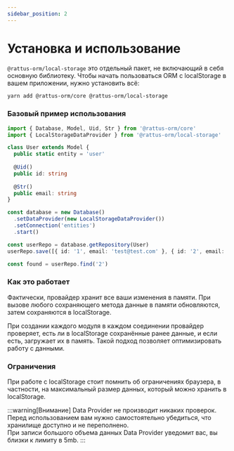 ```yaml
---
sidebar_position: 2
---
```


# Установка и использование

`@rattus-orm/local-storage` это отдельный пакет, не включающий в себя основную библиотеку. Чтобы начать пользоваться ORM с localStorage в вашем приложении, нужно установить всё:
```bash
yarn add @rattus-orm/core @rattus-orm/local-storage
```

### Базовый пример использования
```typescript
import { Database, Model, Uid, Str } from '@rattus-orm/core'
import { LocalStorageDataProvider } from '@rattus-orm/local-storage'

class User extends Model {
  public static entity = 'user'
  
  @Uid()
  public id: string
  
  @Str()
  public email: string
}

const database = new Database()
  .setDataProvider(new LocalStorageDataProvider())
  .setConnection('entities')
  .start()

const userRepo = database.getRepository(User)
userRepo.save([{ id: '1', email: 'test@test.com' }, { id: '2', email: 'test2@test.com' }])

const found = userRepo.find('2')
```

### Как это работает
Фактически, провайдер хранит все ваши изменения в памяти. При вызове любого 
сохраняющего метода данные в памяти обновляются, затем сохраняются в localStorage. 

При создании каждого модуля в каждом соединении провайдер проверяет, есть ли в 
localStorage сохранённые ранее данные, и если есть, загружает их в память. Такой
подход позволяет оптимизировать работу с данными.

### Ограничения
При работе с localStorage стоит помнить об ограничениях браузера, в частности, на
максимальный размер данных, который можно хранить в localStorage. 

:::warning[Внимание]
Data Provider не производит никаких проверок. Перед использованием вам нужно 
самостоятельно убедиться, что хранилище доступно и не переполнено.   
При записи большого объема данных Data Provider уведомит вас, вы близки к лимиту 
в 5mb. 
:::
